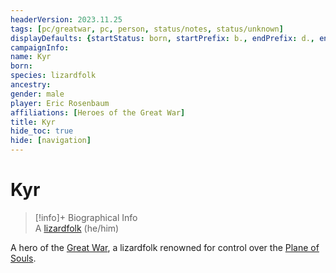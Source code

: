 ```yaml
---
headerVersion: 2023.11.25
tags: [pc/greatwar, pc, person, status/notes, status/unknown]
displayDefaults: {startStatus: born, startPrefix: b., endPrefix: d., endStatus: died}
campaignInfo:
name: Kyr
born:
species: lizardfolk
ancestry:
gender: male
player: Eric Rosenbaum
affiliations: [Heroes of the Great War]
title: Kyr
hide_toc: true
hide: [navigation]
---
```

# Kyr
>[!info]+ Biographical Info  
> A [lizardfolk](<../../../species/children-of-the-embodied-gods/lizardfolk/lizardfolk.md>) (he/him)  
> 

A hero of the [Great War](<../../../events/1500s/great-war.md>), a lizardfolk renowned for control over the [Plane of Souls](<../../../cosmology/multiverse/spiritual-realms/plane-of-souls.md>).

